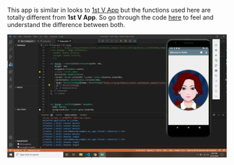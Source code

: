 This app is similar in looks to <a href="https://github.com/deepika-jangid/Flutter-Learning/tree/master/1st%20V%20App">1st V App</a> but the functions used here are totally different from <b>1st V App</b>. So go through the code <a href="https://github.com/deepika-jangid/Flutter-Learning/blob/master/2nd%20V%20App/lib/ui/home.dart">here</a> to feel and understand the difference between both.

![](images/app_design.png)
